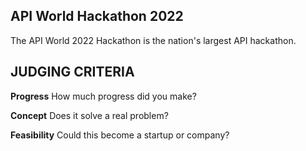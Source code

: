 ## API World Hackathon 2022
The API World 2022 Hackathon is the nation's largest API hackathon.

## JUDGING CRITERIA
**Progress**
How much progress did you make?

**Concept**
Does it solve a real problem?

**Feasibility**
Could this become a startup or company?
